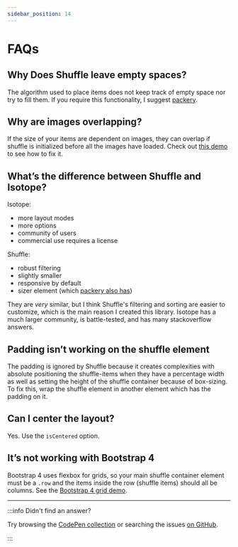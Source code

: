 ```yaml
---
sidebar_position: 14
---
```


# FAQs

## Why Does Shuffle leave empty spaces?

The algorithm used to place items does not keep track of empty space nor try to fill them. If you require this functionality, I suggest [packery](http://packery.metafizzy.co/).

## Why are images overlapping?

If the size of your items are dependent on images, they can overlap if shuffle is initialized before all the images have loaded. Check out [this demo](https://codepen.io/Vestride/details/podNGMR) to see how to fix it.

## What’s the difference between Shuffle and Isotope?

Isotope:

- more layout modes
- more options
- community of users
- commercial use requires a license

Shuffle:

- robust filtering
- slightly smaller
- responsive by default
- sizer element (which [packery also has](https://packery.metafizzy.co/options.html#element-sizing))

They are _very_ similar, but I think Shuffle's filtering and sorting are easier to customize, which is the main reason I created this library. Isotope has a much larger community, is battle-tested, and has many stackoverflow answers.

## Padding isn’t working on the shuffle element

The padding is ignored by Shuffle because it creates complexities with absolute positioning the shuffle-items when they have a percentage width as well as setting the height of the shuffle container because of box-sizing. To fix this, wrap the shuffle element in another element which has the padding on it.

## Can I center the layout?

Yes. Use the `isCentered` option.

## It’s not working with Bootstrap 4

Bootstrap 4 uses flexbox for grids, so your main shuffle container element must be a `.row` and the items inside the row (shuffle items) should all be columns. See the [Bootstrap 4 grid demo](https://codepen.io/Vestride/details/weWbJQ).

---

:::info Didn't find an answer?

Try browsing the [CodePen collection](https://codepen.io/collection/AWGLbd) or searching the issues [on GitHub](https://github.com/Vestride/Shuffle/issues).

:::
